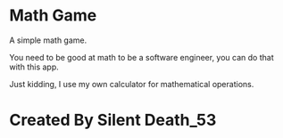 # Math Game
A simple math game. 

You need to be good at math to be a software engineer, you can do that with this app.

Just kidding, I use my own calculator for mathematical operations.

# Created By Silent Death_53

